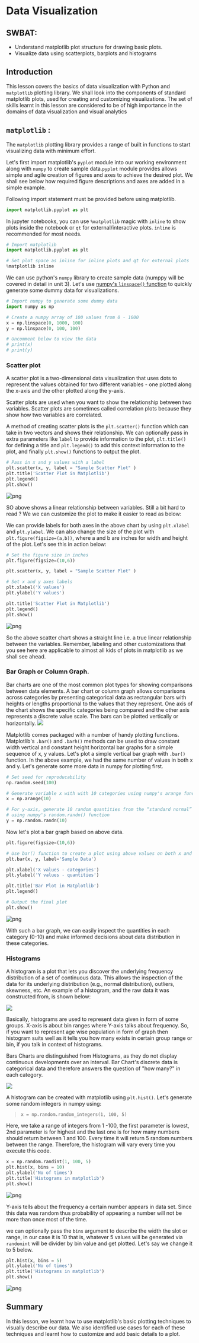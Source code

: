 
# Data Visualization

## SWBAT:
* Understand matplotlib plot structure for drawing basic plots.
* Visualize data using scatterplots, barplots and histograms


## Introduction

This lesson covers the basics of data visualization with Python and `matplotlib` plotting library. We shall look into the components of standard matplotlib plots, used for creating and customizing visualizations. The set of skills learnt in this lesson are considered to be of high importance in the domains of data visualization and visual analytics


## `matplotlib` :

The `matplotlib` plotting library provides a range of built in functions to start visualizing data with minimum effort. 

Let's first import matplotlib's `pyplot` module into our working environment along with `numpy` to create sample data.`pyplot` module provides allows simple and agile creation of figures and axes to achieve the desired plot. We shall see below how required figure descriptions and axes are added in a simple example. 

Following import statement must be provided before using matplotlib.

```python
import matplotlib.pyplot as plt

```

In jupyter notebooks, you can use `%matplotlib` magic with `inline` to show plots inside the notebook or `qt` for external/interactive plots. `inline` is recommended for most needs.  



```python
# Import matplotlib
import matplotlib.pyplot as plt

# Set plot space as inline for inline plots and qt for external plots
%matplotlib inline
```

We can use python's `numpy` library to create sample data (numppy will be covered in detail in unit 3). Let's use [numpy's `linspace()` function](https://docs.scipy.org/doc/numpy-1.14.5/reference/generated/numpy.linspace.html) to quickly generate some dummy data for visualizations.


```python
# Import numpy to generate some dummy data
import numpy as np

# Create a numpy array of 100 values from 0 - 1000
x = np.linspace(0, 1000, 100)
y = np.linspace(0, 100, 100)

# Uncomment below to view the data
# print(x)
# print(y)
```

### Scatter plot

A scatter plot is a two-dimensional data visualization that uses dots to represent the values obtained for two different variables - one plotted along the x-axis and the other plotted along the y-axis. 

Scatter plots are used when you want to show the relationship between two variables. Scatter plots are sometimes called correlation plots because they show how two variables are correlated. 

A method of creating scatter plots is the `plt.scatter()` function which can take in two vectors and shows their relationship. We can optionally pass in extra parameters like `label` to provide information to the plot, `plt.title()` for defining a title and `plt.legend()` to add this context information to the plot, and finally `plt.show()` functions to output the plot.


```python
# Pass in x and y values with a label 
plt.scatter(x, y, label = "Sample Scatter Plot" )
plt.title('Scatter Plot in Matplotlib')
plt.legend()
plt.show()
```


![png](output_7_0.png)


SO above shows a linear relationship between variables. Still a bit hard to read ? We we can customize the plot to make it easier to read as below:

We can provide labels for both axes in the above chart by using `plt.xlabel` and `plt.ylabel`. We can also change the size of the plot with `plt.figure(figsize=(a,b))`, where a and b are inches for width and height of the plot. Let's see this in action below:


```python
# Set the figure size in inches
plt.figure(figsize=(10,6))

plt.scatter(x, y, label = "Sample Scatter Plot" )

# Set x and y axes labels
plt.xlabel('X values')
plt.ylabel('Y values')

plt.title('Scatter Plot in Matplotlib')
plt.legend()
plt.show()
```


![png](output_9_0.png)


So the above scatter chart shows a straight line i.e. a true linear relationship between the variables. Remember, labeling and other customizations that you see here are applicable to almost all kids of plots in matplotlib as we shall see ahead. 

### Bar Graph or Column Graph.

Bar charts are one of the most common plot types for showing comparisons between data elements. A bar chart or column graph allows comparisons across categories by presenting categorical data as rectangular bars with heights or lengths proportional to the values that they represent. One axis of the chart shows the specific categories being compared and the other axis represents a discrete value scale. The bars can be plotted vertically or horizontally.
![](bar2.png)

Matplotlib comes packaged with a number of handy plotting functions. Matplotlib's `.bar()` and `.barh()` methods can be used to draw constant width vertical and constant height horizontal bar graphs for a simple sequence of x, y values. Let's plot a simple vertical bar graph with `.bar()` function. In the above example, we had the same number of values in both x and y. Let's generate some more data in numpy for plotting first. 


```python
# Set seed for reproducability
np.random.seed(100)

# Generate variable x with with 10 categories using numpy's arange function for x-axis
x = np.arange(10)

# For y-axis, generate 10 random quantities from the “standard normal” distribution (zero mean) 
# using numpy's random.randn() function
y = np.random.randn(10)
```

Now let's plot a bar graph based on above data.


```python
plt.figure(figsize=(10,6))

# Use bar() function to create a plot using above values on both x and y co-ordinates. Add a label.
plt.bar(x, y, label='Sample Data')

plt.xlabel('X values - categories')
plt.ylabel('Y values - quantities')

plt.title('Bar Plot in Matplotlib')
plt.legend()

# Output the final plot
plt.show()
```


![png](output_15_0.png)


With such a bar graph, we can easily inspect the quantities in each category (0-10) and make informed decisions about data distribution in these categories. 

###  Histograms 

A histogram is a plot that lets you discover the underlying frequency distribution of a set of continuous data. This allows the inspection of the data for its underlying distribution (e.g., normal distribution), outliers, skewness, etc. An example of a histogram, and the raw data it was constructed from, is shown below:

![](hist.png)

Basically, histograms are used to represent data given in form of some groups. X-axis is about bin ranges where Y-axis talks about frequency. So, if you want to represent age wise population in form of graph then histogram suits well as it tells you how many exists in certain group range or bin, if you talk in context of histograms.

Bars Charts are distinguished from Histograms, as they do not display continuous developments over an interval. Bar Chart's discrete data is categorical data and therefore answers the question of "how many?" in each category.

![](bars1.svg)

A histogram can be created with matplotlib using `plt.hist()`. Let's generate some random integers in numpy using:
> `x = np.random.random_integers(1, 100, 5)`

Here, we take a range of integers from 1 -100, the first parameter is lowest, 2nd parameter is for highest and the last one is for how many numbers should return between 1 and 100. Every time it will return 5 random numbers between the range. Therefore, the histogram will vary every time you execute this code.


```python
x = np.random.randint(1, 100, 5)
plt.hist(x, bins = 10)
plt.ylabel('No of times')
plt.title('Histograms in matplotlib')
plt.show()
```


![png](output_18_0.png)


Y-axis tells about the frequency a certain number appears in data set. Since this data was random thus probability of appearing a number will not be more than once most of the time.

we can optionally pass the `bins` argument to describe the width the slot or range, in our case it is 10 that is, whatever 5 values will be generated via `randomint` will be divider by bin value and get plotted. Let's say we change it to 5 below.


```python
plt.hist(x, bins = 5)
plt.ylabel('No of times')
plt.title('Histograms in matplotlib')
plt.show()
```


![png](output_21_0.png)


## Summary

In this lesson, we learnt how to use matplotlib's basic plotting techniques to visually describe our data. We also identified use cases for each of these techniques and learnt how to customize and add basic details to a plot. 
